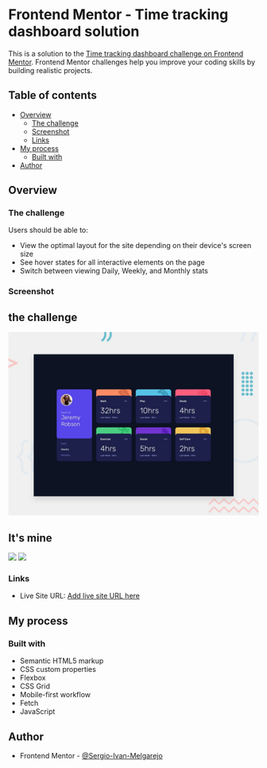 # Frontend Mentor - Time tracking dashboard solution

This is a solution to the [Time tracking dashboard challenge on Frontend Mentor](https://www.frontendmentor.io/challenges/time-tracking-dashboard-UIQ7167Jw). Frontend Mentor challenges help you improve your coding skills by building realistic projects. 

## Table of contents

- [Overview](#overview)
  - [The challenge](#the-challenge)
  - [Screenshot](#screenshot)
  - [Links](#links)
- [My process](#my-process)
  - [Built with](#built-with)
- [Author](#author)

## Overview

### The challenge

Users should be able to:

- View the optimal layout for the site depending on their device's screen size
- See hover states for all interactive elements on the page
- Switch between viewing Daily, Weekly, and Monthly stats

### Screenshot

## the challenge

![](./design/desktop-preview.jpg)

## It's mine

![](./design/1.jpg)
![](./design/2.jpg)

### Links

- Live Site URL: [Add live site URL here](https://sergio-ivan-melgarejo.github.io/Front-Mentor-06/)

## My process

### Built with

- Semantic HTML5 markup
- CSS custom properties
- Flexbox
- CSS Grid
- Mobile-first workflow
- Fetch
- JavaScript

## Author

- Frontend Mentor - [@Sergio-Ivan-Melgarejo](https://www.frontendmentor.io/profile/Sergio-Ivan-Melgarejo)